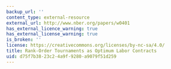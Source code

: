 ```yaml
---
backup_url: ''
content_type: external-resource
external_url: http://www.nber.org/papers/w0401
has_external_licence_warning: true
has_external_license_warning: true
is_broken: ''
license: https://creativecommons.org/licenses/by-nc-sa/4.0/
title: Rank-Order Tournaments as Optimum Labor Contracts
uid: d75f7b38-23c2-4a9f-9280-a9079f51d259
---
```

